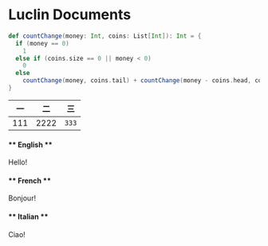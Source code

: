 # Luclin Documents

```scala
def countChange(money: Int, coins: List[Int]): Int = {
  if (money == 0)
    1
  else if (coins.size == 0 || money < 0)
    0
  else
    countChange(money, coins.tail) + countChange(money - coins.head, coins)
}
```

|一|二|三|
|---|---|---|
|111|2222|```333```|

<!-- tabs:start -->

#### ** English **

Hello!

#### ** French **

Bonjour!

#### ** Italian **

Ciao!

<!-- tabs:end -->